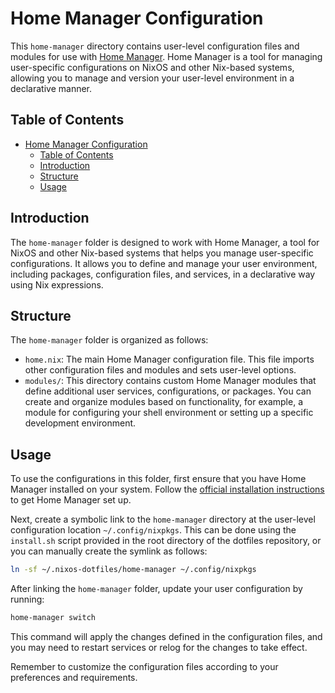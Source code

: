 # Home Manager Configuration

This `home-manager` directory contains user-level configuration files and modules for use with [Home Manager](https://github.com/nix-community/home-manager). Home Manager is a tool for managing user-specific configurations on NixOS and other Nix-based systems, allowing you to manage and version your user-level environment in a declarative manner.

## Table of Contents

- [Home Manager Configuration](#home-manager-configuration)
  - [Table of Contents](#table-of-contents)
  - [Introduction](#introduction)
  - [Structure](#structure)
  - [Usage](#usage)

## Introduction

The `home-manager` folder is designed to work with Home Manager, a tool for NixOS and other Nix-based systems that helps you manage user-specific configurations. It allows you to define and manage your user environment, including packages, configuration files, and services, in a declarative way using Nix expressions.

## Structure

The `home-manager` folder is organized as follows:

- `home.nix`: The main Home Manager configuration file. This file imports other configuration files and modules and sets user-level options.
- `modules/`: This directory contains custom Home Manager modules that define additional user services, configurations, or packages. You can create and organize modules based on functionality, for example, a module for configuring your shell environment or setting up a specific development environment.

## Usage

To use the configurations in this folder, first ensure that you have Home Manager installed on your system. Follow the [official installation instructions](https://github.com/nix-community/home-manager#installation) to get Home Manager set up.

Next, create a symbolic link to the `home-manager` directory at the user-level configuration location `~/.config/nixpkgs`. This can be done using the `install.sh` script provided in the root directory of the dotfiles repository, or you can manually create the symlink as follows:

```bash
ln -sf ~/.nixos-dotfiles/home-manager ~/.config/nixpkgs
```

After linking the `home-manager` folder, update your user configuration by running:

```bash
home-manager switch
```

This command will apply the changes defined in the configuration files, and you may need to restart services or relog for the changes to take effect.

Remember to customize the configuration files according to your preferences and requirements.
